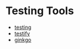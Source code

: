 # Testing Tools

- [testing](https://golang.org/pkg/testing/)
- [testify](https://github.com/stretchr/testify)
- [ginkgo](https://github.com/onsi/ginkgo)
